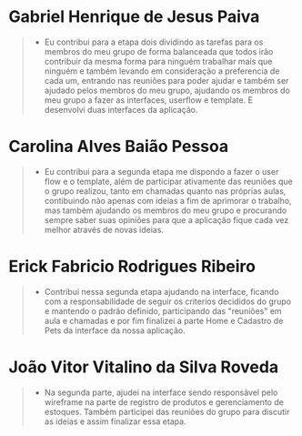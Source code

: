 # Gabriel Henrique de Jesus Paiva 

>- Eu contribui para a etapa dois dividindo as tarefas para os membros do meu grupo de forma balanceada que todos irão contribuir da mesma forma para ninguém trabalhar mais que ninguém e também levando em consideração a preferencia de cada um, entrando nas reuniões para poder ajudar e também ser ajudado pelos membros do meu grupo, ajudando os membros do meu grupo a fazer as interfaces, userflow e template. E desenvolvi duas interfaces da aplicação.

# Carolina Alves Baião Pessoa 
>- Eu contribui para a segunda etapa me dispondo a fazer o user flow e o template, além de participar ativamente das reuniões que o grupo realizou, tanto em chamadas quanto nas próprias aulas, contibuindo não apenas com ideias a fim de aprimorar o trabalho, mas também ajudando os membros do meu grupo e procurando sempre saber suas opiniões para que a aplicação fique cada vez melhor através de novas ideias. 

# Erick Fabricio Rodrigues Ribeiro
>- Contribui nessa segunda etapa ajudando na interface, ficando com a responsabilidade de seguir os criterios decididos do grupo e mantendo o padrão definido, participando das "reuniões" em aula e chamadas e por fim finalizei a parte Home e Cadastro de Pets da interface da nossa aplicação.

# João Vitor Vitalino da Silva Roveda
>- Na segunda parte, ajudei na interface sendo responsável pelo wireframe na parte de registro de produtos e gerenciamento de estoques. Também participei das reuniões do grupo para discutir as ideias e assim finalizar essa etapa. 
